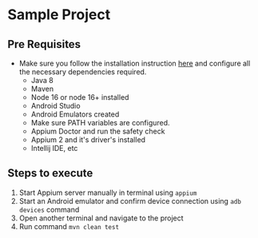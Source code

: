 # Sample Project

## Pre Requisites
* Make sure you follow the installation instruction [here](https://github.com/saikrishna321/VodQa_MobileAutomationWorkShop) and configure all the necessary dependencies required.
    * Java 8
    * Maven
    * Node 16 or node 16+ installed
    * Android Studio
    * Android Emulators created
    * Make sure PATH variables are configured.
    * Appium Doctor and run the safety check
    * Appium 2 and it's driver's installed
    * Intellij IDE, etc

## Steps to execute
1. Start Appium server manually in terminal using `appium`
2. Start an Android emulator and confirm device connection using `adb devices` command
3. Open another terminal and navigate to the project
4. Run command `mvn clean test` 
